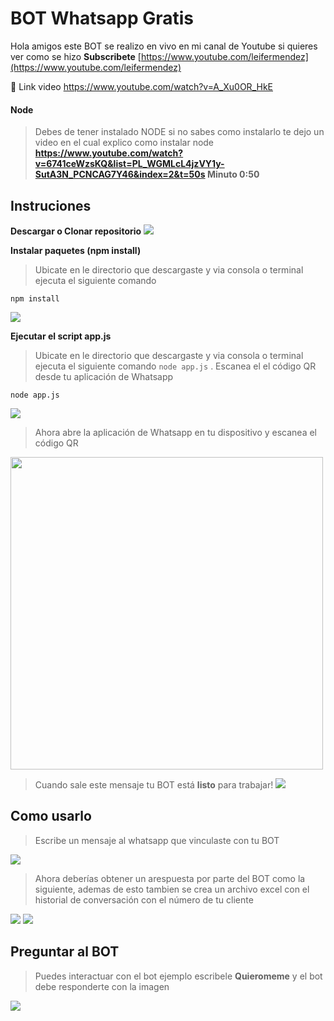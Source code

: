 # BOT Whatsapp Gratis

Hola amigos este BOT se realizo en vivo en mi canal de Youtube si quieres ver como se hizo __Subscribete__
[https://www.youtube.com/leifermendez](https://www.youtube.com/leifermendez)

🤖 Link video https://www.youtube.com/watch?v=A_Xu0OR_HkE

#### Node 
> Debes de tener instalado NODE si no sabes como instalarlo te dejo un video en el cual explico como instalar node
__https://www.youtube.com/watch?v=6741ceWzsKQ&list=PL_WGMLcL4jzVY1y-SutA3N_PCNCAG7Y46&index=2&t=50s Minuto 0:50__ 

## Instruciones
__Descargar o Clonar repositorio__
![](https://i.imgur.com/4iEKZIc.png)

__Instalar paquetes (npm install)__
> Ubicate en le directorio que descargaste y via consola o terminal ejecuta el siguiente comando

`npm install` 

![](https://i.imgur.com/MoVGCUl.png)

__Ejecutar el script app.js__
> Ubicate en le directorio que descargaste y via consola o terminal ejecuta el siguiente comando `node app.js` .
Escanea el el código QR desde tu aplicación de Whatsapp

`node app.js`

![](https://i.imgur.com/lIP0tLb.png)

> Ahora abre la aplicación de Whatsapp en tu dispositivo y escanea el código QR
<img src="https://i.imgur.com/RSbPtat.png" width="500"  />

> Cuando sale este mensaje tu BOT está __listo__ para trabajar!
![](https://i.imgur.com/KVOm7Yv.png)

## Como usarlo
> Escribe un mensaje al whatsapp que vinculaste con tu BOT

![](https://i.imgur.com/OSUgljQ.png)

> Ahora deberías  obtener un arespuesta por parte del BOT como la siguiente, ademas de esto tambien se crea un archivo excel
con el historial de conversación  con el número de tu cliente

![](https://i.imgur.com/lrMLgR8.png)
![](https://i.imgur.com/UYcoUSV.png)

## Preguntar al BOT
> Puedes interactuar con el bot ejemplo escribele __Quieromeme__ y el bot debe responderte con la imagen

![](https://i.imgur.com/cNAS51I.png)
